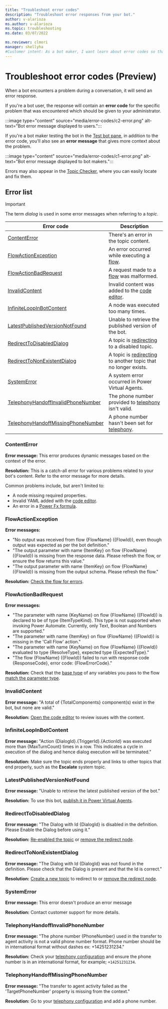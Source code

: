 ```yaml
---
title: "Troubleshoot error codes"
description: "Troubleshoot error responses from your bot."
author: v-alarioza
ms.author: v-alarioza
ms.topic: troubleshooting
ms.date: 03/07/2022

ms.reviewer: clmori
manager: shellyha
#Customer intent: As a bot maker, I want learn about error codes so that I can resolve issues with my bots.
---
```

# Troubleshoot error codes (Preview)

When a bot encounters a problem during a conversation, it will send an error response.

If you're a bot user, the response will contain an **error code** for the specific problem that was encountered which should be given to your administrator.

:::image type="content" source="media/error-codes/c2-error.png" alt-text="Bot error message displayed to users.":::

If you're a bot maker testing the bot in the [Test bot pane](authoring-test-bot.md), in addition to the error code, you'll also see an **error message** that gives more context about the problem.

:::image type="content" source="media/error-codes/c1-error.png" alt-text="Bot error message displayed to bot makers.":::

Errors may also appear in the [Topic Checker](authoring-topic-management.md#topic-errors), where you can easily locate and fix them.

## Error list

> [!IMPORTANT]
> The term _dialog_ is used in some error messages when referring to a _topic_.

<!-- table best viewed and edited without word wrap -->
| Error code                                                                | Description                                                         |
| ------------------------------------------------------------------------- | ------------------------------------------------------------------- |
| [ContentError](#contenterror)                                             | There's an error in the topic content.                              |
| [FlowActionException](#flowactionexception)                               | An error occurred while executing a [flow][2].                      |
| [FlowActionBadRequest](#flowactionbadrequest)                             | A request made to a [flow][2] was malformed.                        |
| [InvalidContent](#invalidcontent)                                         | Invalid content was added to the [code editor][5].                  |
| [InfiniteLoopInBotContent](#infiniteloopinbotcontent)                     | A node was executed too many times.                                 |
| [LatestPublishedVersionNotFound](#latestpublishedversionnotfound)         | Unable to retrieve the published version of the bot.                |
| [RedirectToDisabledDialog](#redirecttodisableddialog)                     | A topic is [redirecting][1] to a disabled topic.                    |
| [RedirectToNonExistentDialog](#redirecttononexistentdialog)               | A topic is [redirecting][1] to another topic that no longer exists. |
| [SystemError](#systemerror)                                               | A system error occurred in Power Virtual Agents.                    |
| [TelephonyHandoffInvalidPhoneNumber](#telephonyhandoffinvalidphonenumber) | The phone number provided to [telephony][4] isn't valid.            |
| [TelephonyHandoffMissingPhoneNumber](#telephonyhandoffmissingphonenumber) | A phone number hasn't been set for [telephony][4].                  |

[1]: authoring-create-edit-topics.md#go-to-another-topic
[2]: advanced-flow.md
[3]: authoring-create-edit-topics.md#edit-topics-with-the-code-editor
[4]: publication-connect-bot-to-telephony.md
[5]: authoring-create-edit-topics.md#edit-topics-with-the-code-editor

### ContentError

**Error message:** This error produces dynamic messages based on the context of the error.

**Resolution:** This is a catch-all error for various problems related to your bot's content. Refer to the error message for more details.

Common problems include, but aren't limited to:

- A node missing required properties.
- Invalid YAML added with the [code editor](authoring-create-edit-topics.md#edit-topics-with-the-code-editor).
- An error in a [Power Fx formula](advanced-power-fx.md).

### FlowActionException

**Error messages:**

- "No output was received from flow {FlowName} ({FlowId}), even though output was expected as per the bot definition."
- "The output parameter with name {ItemKey} on flow {FlowName} ({FlowId}) is missing from the response data. Please refresh the flow, or ensure the flow returns this value."
- "The output parameter with name {ItemKey} on flow {FlowName} ({FlowId}) is missing from the output schema. Please refresh the flow."

**Resolution:** [Check the flow for errors](/power-automate/error-checker).

### FlowActionBadRequest

**Error messages:**

- "The parameter with name {KeyName} on flow {FlowName} ({FlowId}) is declared to be of type {ItemTypeKind}. This type is not supported when invoking Power Automate. Currently, only Text, Boolean and Numbers are supported."
- "The parameter with name {ItemKey} on flow {FlowName} ({FlowId}) is missing in the 'Call Flow' action."
- "The parameter with name {KeyName} on flow {FlowName} ({FlowId}) evaluated to type {ResolveType}, expected type {ExpectedType}."
- "The flow {FlowName} ({FlowId}) failed to run with response code {ResponseCode}, error code: {FlowErrorCode}."

**Resolution:** Check that the [base type](authoring-variables.md#variable-types) of any variables you pass to the flow [match the parameter type](authoring-variables.md#use-variables-in-action-nodes).

### InvalidContent

**Error message:** "A total of {TotalComponents} component(s) exist in the bot, but none are valid."

**Resolution:** [Open the code editor](authoring-create-edit-topics.md#edit-topics-with-the-code-editor) to review issues with the content.

### InfiniteLoopInBotContent

**Error message:** "Action {DialogId}.{TriggerId}.{ActionId} was executed more than {MaxTurnCount} times in a row. This indicates a cycle in execution of the dialog and hence dialog execution will be terminated."

**Resolution:** Make sure the topic ends properly and links to other topics that end properly, such as the **Escalate** system topic.

### LatestPublishedVersionNotFound

**Error message:** "Unable to retrieve the latest published version of the bot."

**Resolution:** To use this bot, [publish it in Power Virtual Agents](publication-fundamentals-publish-channels.md).  

### RedirectToDisabledDialog

**Error message:** "The Dialog with Id {DialogId} is disabled in the definition. Please Enable the Dialog before using it."

**Resolution:** [Re-enabled the topic](authoring-topic-management.md#topic-status) or [remove the redirect node](authoring-create-edit-topics.md#delete-nodes).  

### RedirectToNonExistentDialog

**Error message:** "The Dialog with Id {DialogId} was not found in the definition. Please check that the Dialog is present and that the Id is correct."

**Resolution:** [Create a new topic](authoring-create-edit-topics.md#create-a-topic) to redirect to or [remove the redirect node](authoring-create-edit-topics.md#delete-nodes).

### SystemError

**Error message:** This error doesn't produce an error message

**Resolution:** Contact customer support for more details.

### TelephonyHandoffInvalidPhoneNumber

**Error message:** "The phone number {PhoneNumber} used in the transfer to agent activity is not a valid phone number format. Phone number should be in international format without dashes ex: +14251231234."

**Resolution:** Check your [telephony configuration](publication-connect-bot-to-telephony.md) and ensure the phone number is in an international format, for example; `+14251231234`.

### TelephonyHandoffMissingPhoneNumber

**Error message:** "The transfer to agent activity failed as the 'TargetPhoneNumber' property is missing from the context."

**Resolution:** Go to your [telephony configuration](publication-connect-bot-to-telephony.md) and add a phone number.

